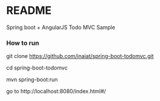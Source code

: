 # README #

Spring boot + AngularJS Todo MVC Sample

### How to run ###

git clone https://github.com/inaiat/spring-boot-todomvc.git

cd spring-boot-todomvc

mvn spring-boot:run

go to http://localhost:8080/index.html#/



